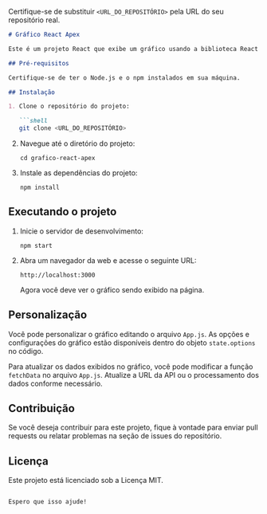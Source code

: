 Certifique-se de substituir `<URL_DO_REPOSITÓRIO>` pela URL do seu repositório real.

```markdown
# Gráfico React Apex

Este é um projeto React que exibe um gráfico usando a biblioteca React Apex Charts. O gráfico exibe dados obtidos de uma API externa.

## Pré-requisitos

Certifique-se de ter o Node.js e o npm instalados em sua máquina.

## Instalação

1. Clone o repositório do projeto:

   ```shell
   git clone <URL_DO_REPOSITÓRIO>
   ```

2. Navegue até o diretório do projeto:

   ```shell
   cd grafico-react-apex
   ```

3. Instale as dependências do projeto:

   ```shell
   npm install
   ```

## Executando o projeto

1. Inicie o servidor de desenvolvimento:

   ```shell
   npm start
   ```

2. Abra um navegador da web e acesse o seguinte URL:

   ```
   http://localhost:3000
   ```

   Agora você deve ver o gráfico sendo exibido na página.

## Personalização

Você pode personalizar o gráfico editando o arquivo `App.js`. As opções e configurações do gráfico estão disponíveis dentro do objeto `state.options` no código.

Para atualizar os dados exibidos no gráfico, você pode modificar a função `fetchData` no arquivo `App.js`. Atualize a URL da API ou o processamento dos dados conforme necessário.

## Contribuição

Se você deseja contribuir para este projeto, fique à vontade para enviar pull requests ou relatar problemas na seção de issues do repositório.

## Licença

Este projeto está licenciado sob a Licença MIT.
```

Espero que isso ajude!